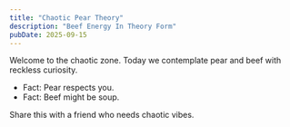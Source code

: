 ```yaml
---
title: "Chaotic Pear Theory"
description: "Beef Energy In Theory Form"
pubDate: 2025-09-15
---
```

Welcome to the chaotic zone. Today we contemplate pear and beef with reckless curiosity.

- Fact: Pear respects you.
- Fact: Beef might be soup.

Share this with a friend who needs chaotic vibes.
